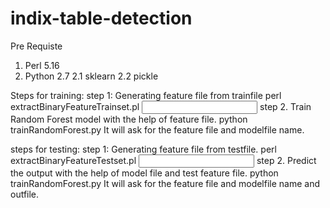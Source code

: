 # indix-table-detection
Pre Requiste

1. Perl 5.16
2. Python 2.7
  2.1 sklearn
  2.2 pickle
  
Steps for training:
step 1: Generating feature file from trainfile
        perl extractBinaryFeatureTrainset.pl <input train file> <feature file name>
step 2. Train Random Forest model with the help of feature file.
        python trainRandomForest.py
            It will ask for the feature file and modelfile name.

steps for testing:
step 1: Generating feature file from testfile.
        perl extractBinaryFeatureTestset.pl <input train file> <test feature file name>
step 2. Predict the output with the help of model file and test feature file.
        python trainRandomForest.py
            It will ask for the feature file and modelfile name and outfile.
            
